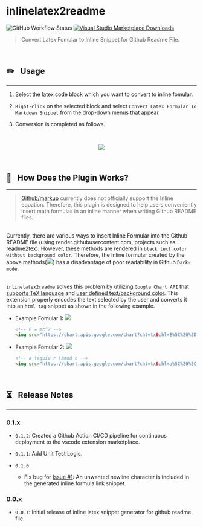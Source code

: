 # inlinelatex2readme

![GitHub Workflow Status](https://img.shields.io/github/workflow/status/KIMBIBLE/inlinelatex2readme/CI) [![Visual Studio Marketplace Downloads](https://img.shields.io/visual-studio-marketplace/d/bbkim.inlinelatex2readme)](https://marketplace.visualstudio.com/items?itemName=bbkim.inlinelatex2readme)

> Convert Latex Fomular to Inline Snippet for Github Readme File.


<br/>

## ✏️&ensp; Usage
---

1. Select the latex code block which you want to convert to inline fomular.

2. `Right-click` on the selected block and select `Convert Latex Formular To Markdown Snippet` from the drop-down menus that appear.

3. Conversion is completed as follows.

</br><p align="center"><img src="./gif/demo_record.gif" /></p>

<br/>

## 🌱&ensp; How Does the Plugin Works?
---

> [Github/markup](https://github.com/github/markup) currently does not officially support the Inline equation. Therefore, this plugin is designed to help users conveniently insert math formulas in an inline manner when writing Github README files.

<br/>Currently, there are various ways to insert Inline Formular into the Github README file (using render.githubusercontent.com, projects such as [readme2tex](https://github.com/leegao/readme2tex)). However, these methods are rendered in `black text color without background color`. Therefore, the Inline formular created by the above methods(<img src="https://render.githubusercontent.com/render/math?math=e^{i +\pi} =x+1">) has a disadvantage of poor readability in Github `Dark-mode`.

</br>`inlinelatex2readme` solves this problem by utilizing `Google Chart API` that [supports TeX language](https://developers.google.com/chart/infographics/docs/formulas) and [user defined text/background color](https://developers.google.com/chart/image/docs/chart_params). This extension properly encodes the text selected by the user and converts it into an `html tag` snippet as shown in the following example.

* Example Fomular 1: <!-- E = mc^2 --> <img src="https://chart.apis.google.com/chart?cht=tx&chl=E%5C%20%3D%5C%20mc%5E2" />

    ```html
    <!-- E = mc^2 -->
    <img src="https://chart.apis.google.com/chart?cht=tx&chl=E%5C%20%3D%5C%20mc%5E2" />
    ```

* Example Fomular 2: <!-- a \equiv r \bmod c --> <img src="https://chart.apis.google.com/chart?cht=tx&chl=a%5C%20%5Cequiv%5C%20r%5C%20%5Cbmod%5C%20c" />

    ```html
    <!-- a \equiv r \bmod c -->
    <img src="https://chart.apis.google.com/chart?cht=tx&chl=a%5C%20%5Cequiv%5C%20r%5C%20%5Cbmod%5C%20c" />
    ```


<br/>

## ⏳&ensp; Release Notes
---

### 0.1.x

* `0.1.2`: Created a Github Action CI/CD pipeline for continuous deployment to the vscode extension marketplace.

* `0.1.1`: Add Unit Test Logic.

* `0.1.0`
  * Fix bug for [Issue #1](https://github.com/KIMBIBLE/inlinelatex2readme/issues/1): An unwanted newline character is included in the generated inline formula link snippet.

### 0.0.x

* `0.0.1`: Initial release of inline latex snippet generator for github readme file.

